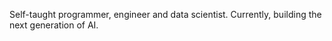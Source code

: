 Self-taught programmer, engineer and data scientist. Currently, building the next generation of AI.
<!---
vaskin78/vaskin78 is a ✨ special ✨ repository because its `README.md` (this file) appears on your GitHub profile.
You can click the Preview link to take a look at your changes.
--->
